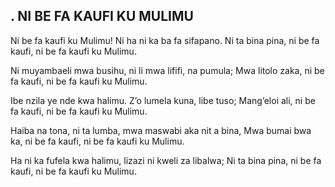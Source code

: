 ## . NI BE FA KAUFI KU MULIMU

Ni be fa kaufi ku Mulimu! Ni ha ni ka ba fa sifapano.
Ni ta bina pina, ni be fa kaufi, ni be fa kaufi ku Mulimu.


Ni muyambaeli mwa busihu, ni li mwa lififi, na pumula;
Mwa litolo zaka, ni be fa kaufi, ni be fa kaufi ku Mulimu.


Ibe nzila ye nde kwa halimu. Z’o lumela kuna, libe tuso;
Mang’eloi ali, ni be fa kaufi, ni be fa kaufi ku Mulimu.


Haiba na tona, ni ta lumba, mwa maswabi aka nit a bina,
Mwa bumai bwa ka, ni be fa kaufi, ni be fa kaufi ku Mulimu.


Ha ni ka fufela kwa halimu, lizazi ni kweli za libalwa;
Ni ta bina pina, ni be fa kaufi, ni be fa kaufi ku Mulimu.

